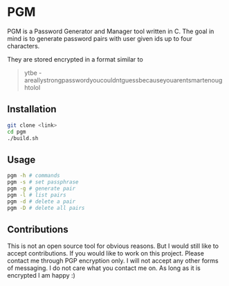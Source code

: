 # PGM
PGM is a Password Generator and Manager tool written in C. The goal in mind is
to generate password pairs with user given ids up to four characters.

They are stored encrypted in a format similar to 
> ytbe - areallystrongpasswordyoucouldntguessbecauseyouarentsmartenoughtolol

## Installation
```bash
git clone <link>
cd pgm
./build.sh
```

## Usage
```bash
pgm -h # commands
pgm -s # set passphrase
pgm -g # generate pair
pgm -l # list pairs
pgm -d # delete a pair
pgm -D # delete all pairs
```

## Contributions
This is not an open source tool for obvious reasons. But I would still like to
accept contributions. If you would like to work on this project. Please contact
me through PGP encryption only. I will not accept any other forms of messaging.
I do not care what you contact me on. As long as it is encrypted I am happy :)
